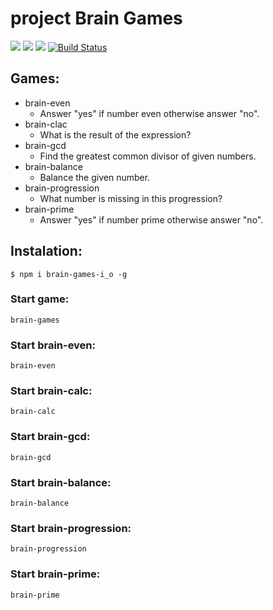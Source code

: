 # project Brain Games
<a href="https://codeclimate.com/github/i-obr/project-lvl1-s98"><img src="https://codeclimate.com/github/i-obr/project-lvl1-s98/badges/gpa.svg" /></a>
<a href="https://codeclimate.com/github/i-obr/project-lvl1-s98/coverage"><img src="https://codeclimate.com/github/i-obr/project-lvl1-s98/badges/coverage.svg" /></a>
<a href="https://codeclimate.com/github/i-obr/project-lvl1-s98"><img src="https://codeclimate.com/github/i-obr/project-lvl1-s98/badges/issue_count.svg" /></a>
[![Build Status](https://travis-ci.org/i-obr/project-lvl1-s98.svg?branch=master)](https://travis-ci.org/i-obr/project-lvl1-s98)

## Games:
  - brain-even
    + Answer "yes" if number even otherwise answer "no".
  - brain-clac
    + What is the result of the expression?
  - brain-gcd
    + Find the greatest common divisor of given numbers.
  - brain-balance
    + Balance the given number.
  - brain-progression
    + What number is missing in this progression?
  - brain-prime
    + Answer "yes" if number prime otherwise answer "no".


## Instalation:

``` $ npm i brain-games-i_o -g ```

### Start game:
``` brain-games ```

### Start brain-even:
``` brain-even ```

### Start brain-calc:
``` brain-calc ```

### Start brain-gcd:
``` brain-gcd ```

### Start brain-balance:
``` brain-balance ```

### Start brain-progression:
``` brain-progression ```

### Start brain-prime:
``` brain-prime ```

